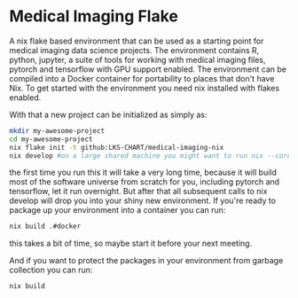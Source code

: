# Medical Imaging Flake

A nix flake based environment that can be used as a starting point for medical imaging data science projects.
The environment contains R, python, jupyter, a suite of tools for working with medical imaging files, pytorch and tensorflow with
GPU support enabled. The environment can be compiled into a Docker container for portability to places that don't have Nix.
To get started with the environment you need nix installed with flakes enabled.

With that a new project can be initialized as simply as:

```sh
mkdir my-awesome-project
cd my-awesome-project
nix flake init -t github:LKS-CHART/medical-imaging-nix
nix develop #on a large shared machine you might want to run nix --cores=<some number> develop
```

the first time you run this it will take a very long time, because it will build most of the software universe from
scratch for you, including pytorch and tensorflow, let it run overnight. But after that all subsequent calls
to nix develop will drop you into your shiny new environment. If you're ready to package up your environment into
a container you can run:

```sh
nix build .#docker
```

this takes a bit of time, so maybe start it before your next meeting.

And if you want to protect the packages in your environment from garbage collection you can
run:

```sh
nix build
```
